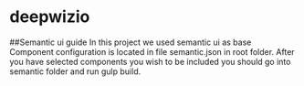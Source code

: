 # deepwizio
##Semantic ui guide
In this project we used semantic ui as base
Component configuration is located in file semantic.json in root folder.
After you have selected components you wish to be included you should go into semantic folder and run gulp build.
